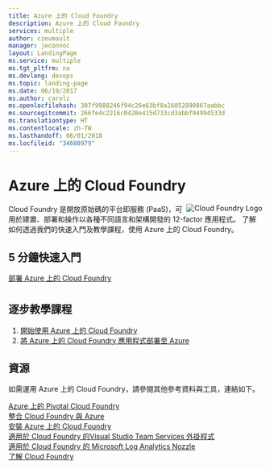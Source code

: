 ```yaml
---
title: Azure 上的 Cloud Foundry
description: Azure 上的 Cloud Foundry
services: multiple
author: czeumault
manager: jeconnoc
layout: LandingPage
ms.service: multiple
ms.tgt_pltfrm: na
ms.devlang: devops
ms.topic: landing-page
ms.date: 06/19/2017
ms.author: carolz
ms.openlocfilehash: 307f9988246f94c26e63bf8a26052890867aabbc
ms.sourcegitcommit: 266fe4c2216c0420e415d733cd3abbf94994533d
ms.translationtype: HT
ms.contentlocale: zh-TW
ms.lasthandoff: 06/01/2018
ms.locfileid: "34608979"
---
```

<div class="content">
    <h1>Azure 上的 Cloud Foundry</h1>
    <div class="introHolder" style="justify-content: space-between;">
    <div class="intro" style="min-width: 200px">
    <img src="media/cloudfoundry.png" align="right" alt="Cloud Foundry Logo">
Cloud Foundry 是開放原始碼的平台即服務 (PaaS)，可用於建置、部署和操作以各種不同語言和架構開發的 12-factor 應用程式。  了解如何透過我們的快速入門及教學課程，使用 Azure 上的 Cloud Foundry。
        </div>
    </div>
<h2>5 分鐘快速入門</h2>
<a href="https://azuremarketplace.microsoft.com/marketplace/apps/pivotal.pivotal-cloud-foundry">部署 Azure 上的 Cloud Foundry</a>
<h2 style="margin-top: 36px">逐步教學課程</h2>
<ol>
  <li><a href="/azure/virtual-machines/linux/cloudfoundry-get-started"> 開始使用 Azure 上的 Cloud Foundry</a></li>
  <li><a href="/azure/virtual-machines/linux/cloudfoundry-deploy-your-first-app">將 Azure 上的 Cloud Foundry 應用程式部署至 Azure</a></li>  
</ol>
<h2>資源</h2>
<p>如需運用 Azure 上的 Cloud Foundry，請參閱其他參考資料與工具，連結如下。<p>
<a href="https://pivotal.io/partners/microsoft">Azure 上的 Pivotal Cloud Foundry</a><br/>
<a href="/azure/cloudfoundry/how-cloud-foundry-integrates-with-azure">整合 Cloud Foundry 與 Azure</a><br/>
<a href="https://docs.pivotal.io/pivotalcf/1-11/customizing/pcf_azure.html">安裝 Azure 上的 Cloud Foundry</a><br/>
<a href="https://github.com/Microsoft/vsts-cloudfoundry">適用於 Cloud Foundry 的Visual Studio Team Services 外掛程式</a><br/>
<a href="https://github.com/Azure/oms-log-analytics-firehose-nozzle">適用於 Cloud Foundry 的 Microsoft Log Analytics Nozzle</a><br/>
<a href="https://docs.cloudfoundry.org/">了解 Cloud Foundry</a><br/>
</div>